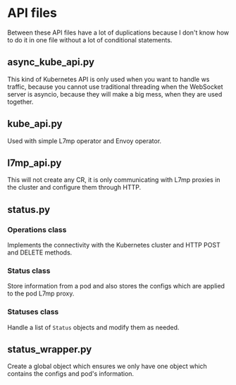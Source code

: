 # API files

Between these API files have a lot of duplications because I don't know how to do it
in one file without a lot of conditional statements.  

## async_kube_api.py

This kind of Kubernetes API is only used when you want to handle ws traffic, because 
you cannot use traditional threading when the WebSocket server is asyncio, because they
will make a big mess, when they are used together.

## kube_api.py

Used with simple L7mp operator and Envoy operator. 

## l7mp_api.py

This will not create any CR, it is only communicating with L7mp proxies in the cluster
and configure them through HTTP. 

## status.py

### Operations class

Implements the connectivity with the Kubernetes cluster and HTTP POST and DELETE 
methods. 

### Status class

Store information from a pod and also stores the configs which are applied to the
pod L7mp proxy. 

### Statuses class 

Handle a list of `Status` objects and modify them as needed. 

## status_wrapper.py

Create a global object which ensures we only have one object which contains 
the configs and pod's information. 